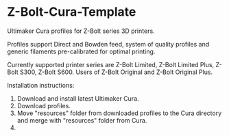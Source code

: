 # Z-Bolt-Cura-Template
Ultimaker Cura profiles for Z-Bolt series 3D printers.

Profiles support Direct and Bowden feed, system of quality profiles and generic filaments pre-calibrated for optimal printing.

Currently supported printer series are Z-Bolt Limited, Z-Bolt Limited Plus, Z-Bolt S300, Z-Bolt S600. Users of Z-Bolt Original and Z-Bolt Original Plus.

Installation instructions:
1. Download and install latest Ultimaker Cura.
2. Download profiles.
3. Move "resources" folder from downloaded profiles to the Cura directory and merge with "resources" folder from Cura.
4. 
